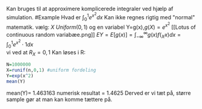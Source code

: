 Kan bruges til at approximere komplicerede integraler ved hjælp af simulation.
#Example 
Hvad er $\int _{0}^{1} e^{x^{2}}dx$ Kan ikke regnes rigtig med "normal" matematik.
vælg: $X~Uniform(0,1)$ og en variabel Y=g(x),$g(X)=e^{x^2}$
 [[Lotus of continuous random variabæe.png]]
$EY = E[g(x)] = \int _{-\infty} ^{\infty} g(x)f(_{X}x)dx = \int_{0}^{1} e^{x^{2}}\cdot 1 dx$  
vi ved at $R_{X}= {0,1}$
Kan løses i R:
```R
N=1000000
X=runif(n,0,1) #uniform fordeling
Y=exp(x^2)
mean(Y)
```
mean(Y)= 1.463163
numerisk resultat = 1.4625
Derved er vi tæt på, større sample gør at man kan komme tættere på.